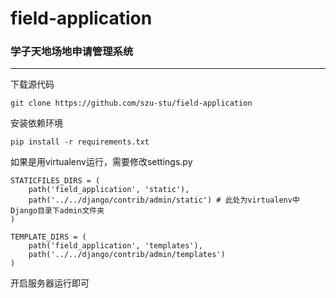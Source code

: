 # field-application
### 学子天地场地申请管理系统
-----
下载源代码
```
git clone https://github.com/szu-stu/field-application
```

安装依赖环境
```
pip install -r requirements.txt
```

如果是用virtualenv运行，需要修改settings.py
```
STATICFILES_DIRS = (
    path('field_application', 'static'),
    path('../../django/contrib/admin/static') # 此处为virtualenv中Django目录下admin文件夹
)
    
TEMPLATE_DIRS = (
    path('field_application', 'templates'),
    path('../../django/contrib/admin/templates')
)
```

开启服务器运行即可
